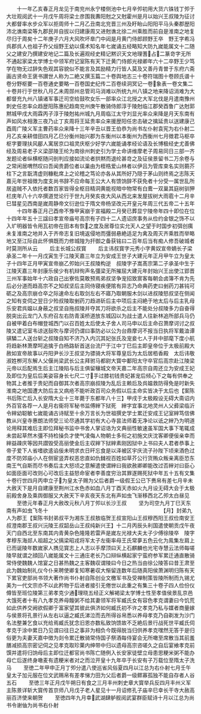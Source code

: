 <!-- { "loadSidebar": true } -->
　　十一年乙亥春正月龙见于南兖州永宁楼侧池中七月辛夘初用大货六铢钱丁夘于大壮观阅武十一月戊午周将梁士彦围我夀阳尅之又尅霍州是月以始兴王叔陵为征讨大都督率水步众军以拒周师十二月乙丑南北兖晋三州及盱眙山阳阳平马头秦郡歴阳沛北谯南梁等九郡民并自拔以归建康周又进尅谯北徐二州乘胜而前自是淮南之地复尽归于周矣十二年庚子六月大风吹坏臯门中闼是月黄门侍郎顾野王卒　野王字希冯呉郡呉人也祖子乔父烜野王幼以儒术知名年七嵗诵五经略知大防九嵗能属文十二随父之建安乃撰建安地记二篇及长遍观经史精记黙识天文地理蓍占二篆竒字无所不通起家梁太学博士中领军府记室陈有天下迁黄门侍郎光禄卿年六十二卒野王少笃学在物无过辞失色观其容貌似不能言及其励精力行皆人莫及又善丹青曽于东府六斋画古贤命王褒书讃世人称为二絶又撰玉篇二十卷舆地志三十卷符瑞图十卷顾氏谱十卷分野枢要一百卷通史要略一百卷国史纪传二百卷续洞冥记一卷象表一卷文集二十卷并行于世秋八月乙未周郧州总管司马消难以所统九州八镇之地来降诏消难为大都督充九州八镇诸军事迁司空给鼓吹女乐一部率众江北授之大军北伐是月遣南豫州刺史任忠率众趋歴阳陈惠纪趋南兖州庚午散骑侍郎淳于陵尅临江郡癸酉鲁广达尅郭黙城甲戌大雨霖丙子淳于陵尅祐州城九月周临江太守刘显光率众来降是月天东南有声如风水相激三夜乃止丁亥周将王延贵率众来援歴阳任忠击破之擒延贵以送建康己酉周广陵义军主曹药率众来降十三年辛丑以晋王伯恭为尚书左仆射袁宪为右仆射二月乙亥亲耕借田四月乙巳分衡州始兴郡为东衡州以本衡州为西衡州七月徴君马枢卒　枢字要理扶风郿人寓居京口祖灵庆枢少好学六嵗能诵孝经论语及长博极经史尤善佛经及周易老子义梁邵陵王纶为南徐州刺史引为学士命讲维摩老子周易同日三部一齐发题论者纵横枢随问剖判应接如流论者拱黙而退纶甚竒之及征侯景留书二万余卷与之常闲居喟然叹曰吾闻贵爵位者以巢由为桎梏爱山林者以伊吕为管库束名实则蒭芥柱下之言翫清虚则糠粃席上之论稽之笃论亦各从其所好乃隠于茅山则终焉之志陈天嘉元年世祖徴为度支尚书辞不应命每王公大人有馈饷辞不获免者十分受一属世乱所居盗贼不入依托者数百家皆得全枢目精洞黄能视暗中物常有白鷰一双巢其庭树驯狎栏庑年八十六卒撰道觉论行于世九月癸亥夜大风从西北来发屋拔树大雨雹十二月辛巳彗星见西南是嵗周静帝文衍逊位于隋文帝杨坚改元开皇元年周三代五帝二十五年
　　十四年春正月己酉帝不豫甲寅崩于宣福殿二月癸已葬显宁陵帝年四十即位在位十四年年五十三諡曰孝宣帝庙号高宗有子四十二人遗诏庶事务从俭约金银之饰不以入圹明器皆令用瓦初帝在田本有恢之度及居尊位实允天人之望于时国步初弭创痍未复淮南之地并入于齐帝志复旧境返侵地而彊弱悬絶适足为禽及周灭齐乘胜而举略地又至江际自此怀惧既而力修城隍为扞御之备获铭曰二百年后当有痴人修吾破城者时莫测所从云
　　后主长城公叔寳
　　后主讳叔寳字元秀小字黄奴宣帝嫡长子梁承圣二年十一月戊寅生于江陵天嘉三年立为安成王世子大建元年正月甲午立为皇太子十四年正月甲寅宣帝崩乙夘始兴王叔陵构逆　叔陵字子嵩髙宗第二子承圣中生于江陵天嘉三年封康乐侯少有机辩徇声名彊梁无所摧屈大建元年封始兴王出使江郢晋三州军事始年十六政自己出寮佐莫敢预焉弟叔坚争宠招致賔客每朝会卤簿不肯为先后必分道而趋高宗不之知叔坚后主同侍寝疾便隂有异志乃命典药吏曰剉药刀甚钝可砺之及高宗崩仓卒之际速命左右取剑左右不寤乃取朝服木剑以进叔陵怒叔坚在侧闻之知有变伺之翌日少殓叔陵取剉药刀趋进斫后主中项后主闷絶于地太后与后主乳母乐安君呉媪以身蔽之叔坚自拖叔陵并夺其刀将欲杀之后主不能处分叔陵多力自奋得脱突出云龙门入东府召左右防青溪桥道放东城囚以为战士遣人往新林追所部兵马仍自被甲着白布帽登城西门以召百姓太后使太子舍人司马申以后主命召萧摩诃讨之叔陵又遣记室韦谅送鼔吹与摩诃仍谓曰事防必以公为台鼎摩诃不报当日执将军戴洫谭骐驎二人送台斩之叔陵自知不济乃入内沉其妃张氏及宠妾七人于井中部麾下度小航将趋新林萧摩呵追擒于白杨路斩首送台流尸于江中丁巳后主即皇帝位于太极前殿大赦如宣帝故事以丹阳尹长沙王叔坚为骠骑大将军尊皇后为太后居栢香殿　太后讳敬淑姓栁河东解人父偃尚梁武长公主拜驸马都尉大寳中鄱阳太守卒官后高宗赴江陵梁元帝以后配焉生后主江陵陷与后主俱留穰城文帝天嘉二年高宗自周还立为安成王妃及即位为皇后后美姿容身长七尺二寸手过膝初钱贵妃甚宠后倾心下之每有供奉之物其上者推于贵妃而自御其次者高宗崩叔陵为乱后主赖后及呉媪救防得免是时新失淮南之地国遭大防后主又病疮不能听政百司众务假以后主命实皆决于太后也【案陈书后陈亡后入长安隋大业十三年薨于东都年八十三】甲戌于太极殿设无碍大斋诏内外百官各荐一人是月右衞将军秘书监傅縡下狱死　縡字宜事北地灵州人父彛梁临沂令縡幼聪敏七嵗能诵古诗赋至十余万言长为世祖撰史学士累迁安成王记室縡笃信佛教从兴皇寺惠朗法师受三论尽通其学初有大心寺昙法师着无净论以诋之縡乃为明道论用释其难后主即位拜秘书监中书舍人掌诏诰为文典丽性敏速虽军国大事下笔辄成未尝起草然木彊不持检操负才使气凌侮人物朝士多衔之初施文庆沈客卿便佞亲幸而縡益疎庆等因共譛毁受高丽使金后主収縡下狱縡素刚因狱中上书曰夫人君者恭事上帝子爱下人省嗜欲逺谄佞未明求衣日旰忘食是以泽被区宇庆流子孙陛下顷来酒色过度不防郊庙小人在侧宦竖弄权恶忠直如仇雠视百姓如草芥公行货贿众叛亲离臣恐东南王气自斯而尽书奏后主大怒顷之意解遣使谓縡曰我欲赦卿卿能改过否縡对曰臣心如面臣面可改则心可改后主益怒命宦者李善度穷治其罪遂赐死狱中年五十五有文集十卷行世四月丙申立子为皇太子赐为父后者爵一级假王公已下赉帛有差七月辛未大赦天下是月自建康至荆州江水色赤如血八月丁酉天赤如火九月设无碍大会于太极前殿舍身及乘舆御服又大赦天下辛亥夜天东北有声如虫飞渐移西北乙夘太白昼见
　　至徳元年春正月大赦改元秋八月丁夘以长沙王叔
　　坚为司空九月丁巳天东南有声如虫飞冬十　　　　　　　　　　　　　　　　　　　　　　【月】封弟九人为郡王【案陈书封弟叔平为湘东王叔敖临贺王叔宣阳山王叔穆西阳王叔俭南安王叔澄南郡王叔兴沅陵王叔韶岳山王叔纯新兴王】十二月丙辰头利国遣使朝贡戊午夜天门自西北至东南其内青黄杂色隆隆若雷声是嵗左光禄大夫太子少傅徐陵卒　陵字孝穆东海郯人祖超之父摛梁昭戎将军太子左衞率母王氏常夣五色云化为鳯集左肩上已而诞陵年数嵗家人擕见寳志上人志以手摩顶曰天上石麒麟也光宅寺慧云法师每嗟陵早就谓之顔回八嵗能属文十三通庄老长乃口辩纵横起家宁蛮府参军累迁通直散骑常侍使魏魏人馆宴之日甚热魏之主客魏収谓陵曰今日之热当由徐公陵答曰昔王肃至此为魏始制礼仪今仆来聘使卿复知寒暑収大惭留连数年后随真阳侯萧渊明归陈有天下累官吏部尚书领大著作尚书仆射自陈创业文檄军书及受禅制策皆陵所制而九锡尤美为一代文宗亦不以此矜物于后进者接引无倦世以此重之有集三十卷子四人俭份仪僔皆至班位陵第三弟孝克少通理晓五经正义解褐梁太学博士性至孝值侯景乱京邑大饿死者十有八九孝克养母饘粥不给其妻领军将军臧氏女有容色孝克谓妻曰今饥荒如此供养交阙欲假卿于富家望其彼此俱济如何臧氏初不许之孝克乃私与媒者商量嫁与侯景将孔景行从左右以逼之臧氏涕泣而去所得谷帛悉以养母孝克乃自剃发为沙门名法整兼乞食以充给焉臧氏犹念旧恩亦数私致饷馈故不乏絶后景行战死世平臧氏伺孝克于涂中累日乃见谓曰往日之事非为相负今既得脱当归供养孝克嘿然无答于是归俗更为夫妻天嘉中徴为剡令累迁散骑常侍国子祭酒每侍宴会无所噉至席散当其前羞膳减损高宗密记伺之见孝克取珍菓内绅带中归以遗母高宗咨嗟久之自后宴飨孝克前馔并遣将归饷母后主即位迁都官尚书陈亡随例入长安家徒壁立母患思粳米粥不能办母亡后遂终身噉麦有遗粳米者对之而泣开皇十九年卒于长安有子万载位至隋太子洗马
　　至徳二年甲申正月丁夘分遣八使巡省风俗夏四月以江总为右仆射七月壬午皇太子加元服在位文武赐帛有差孝悌力田为父后者爵一级鳏寡孤独不能自存者人谷五石
　　至徳三年正月戊午朔日有食之三月丰州刺史章大寳举兵反四月丰州义军主陈景详斩大寳传首京师八月戊子老人星见十一月诏修孔子庙辛巳幸长干寺大赦高丽百济使来朝贺
　　至徳四年九月幸武湖肆舻舰阅武宴群臣赋诗十月以江总为尚书令谢伷为尚书右仆射
